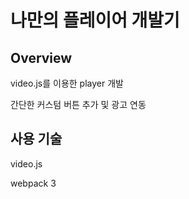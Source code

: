 # 나만의 플레이어 개발기

## Overview

video.js를 이용한 player 개발

간단한 커스텀 버튼 추가 및 광고 연동

## 사용 기술

video.js

webpack 3